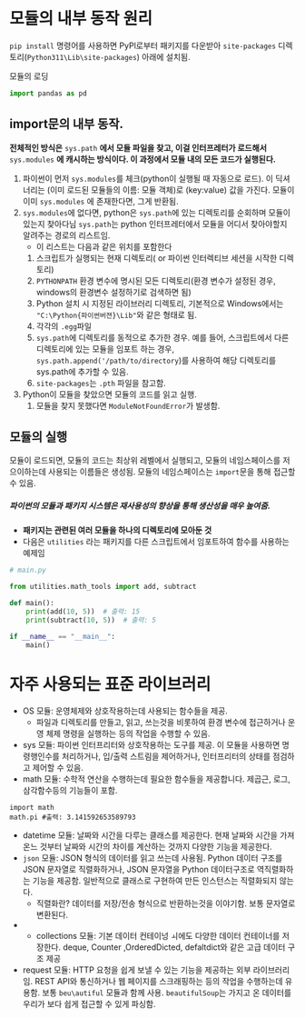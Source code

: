 # 모듈의 내부 동작 원리
`pip install` 명령어를 사용하면 PyPl로부터 패키지를 다운받아  `site-packages` 디렉토리(`Python311\Lib\site-packages`) 아래에 설치됨.

모듈의 로딩
```python
import pandas as pd
```

## import문의 내부 동작.
**전체적인 방식은** `sys.path` **에서 모듈 파일을 찾고, 이걸 인터프레터가 로드해서**  `sys.modules` **에 캐시하는 방식이다. 이 과정에서 모듈 내의 모든 코드가 실행된다.**

1. 파이썬이 먼저 `sys.modules`를 체크(python이 실행될 때 자동으로 로드). 이 딕셔너리는 (이미 로드된 모듈들의 이름: 모듈 객체)로 (key:value) 값을 가진다. 모듈이 이미 `sys.modules` 에 존재한다면, 그게 반환됨.
2. `sys.modules`에 없다면, python은 `sys.path`에 있는 디렉토리를 순회하며 모듈이 있는지 찾아다님 `sys.path`는 python 인터프레터에서 모듈을 어디서 찾아야할지 알려주는 경로의 리스트임. 
	- 이 리스트는 다음과 같은 위치를 포함한다
	1. 스크립트가 실행되는 현재 디렉토리( or 파이썬 인터렉티브 세션을 시작한 디렉토리)
	2. `PYTHONPATH` 환경 변수에 명시된 모든 디렉토리(환경 변수가 설정된 경우, windows의 환경변수 설정하기로 검색하면 됨)
	3. Python 설치 시 지정된 라이브러리 디렉토리, 기본적으로 Windows에서는 `"C:\Python{파이썬버젼}\Lib"`와 같은 형태로 됨.
	4. 각각의 `.egg`파일
	5. `sys.path`에 디렉토리를 동적으로 추가한 경우. 예를 들어, 스크립트에서 다른 디렉토리에 있는 모듈을 임포트 하는 경우, `sys.path.append('/path/to/directory`)를 사용하여 해당 디렉토리를 sys.path에 추가할 수 있음.
	6. `site-packages`는 `.pth` 파일을 참고함.
3. Python이 모듈을 찾았으면 모듈의 코드를 읽고 실행.
	1. 모듈을 찾지 못했다면 `ModuleNotFoundError`가 발생함.
## 모듈의 실행
모듈이 로드되면, 모듈의 코드는 최상위 레벨에서 실행되고, 모듈의 네임스페이스를 저으이하는데 사용되는 이름들은 생성됨. 모듈의 네임스페이스는 `import`문을 통해 접근할 수 있음.

##### 파이썬의 모듈과 패키지 시스템은 재사용성의 향상을 통해 생산성을 매우 높여줌.
- **패키지는 관련된 여러 모듈을 하나의 디렉토리에 모아둔 것**
- 다음은 `utilities` 라는 패키지를 다른 스크립트에서 임포트하여 함수를 사용하는 예제임
```python
# main.py

from utilities.math_tools import add, subtract

def main():
    print(add(10, 5))  # 출력: 15
    print(subtract(10, 5))  # 출력: 5

if __name__ == "__main__":
    main()
```

# 자주 사용되는 표준 라이브러리
- OS 모듈: 운영체제와 상호작용하는데 사용되는 함수들을 제공.
	- 파일과 디렉토리를 만들고, 읽고, 쓰는것을 비롯하여 환경 변수에 접근하거나 운영 체제 명령을 실행하는 등의 작업을 수행할 수 있음.
- sys 모듈: 파이썬 인터프리터와 상호작용하는 도구를 제공. 이 모듈을 사용하면 명령행인수를 처리하거나, 입/출력 스트림을 제어하거나, 인터프리터의 상태를 점검하고 제어할 수 있음.
- math 모듈: 수학적 연산을 수행하는데 필요한 함수들을 제공합니다. 제곱근, 로그, 삼각함수등의 기능들이 포함.
```
import math
math.pi #출력: 3.141592653589793
```
- datetime 모듈: 날짜와 시간을 다루는 클래스를 제공한다. 현재 날짜와 시간을 가져온느 것부터 날짜와 시간의 차이를 계산하는 것까지 다양한 기능을 제공한다.
- `json` 모듈: JSON 형식의 데이터를 읽고 쓰는데 사용됨. Python 데이터 구조를 JSON 문자열로 직렬화하거나, JSON 문자열을 Python 데이터구조로 역직렬화하는 기능을 제공함. 일반적으로 클래스로 구현하여 만든 인스턴스는 직렬화되지 않는다.
	- 직렬화란?  데이터를 저장/전송 형식으로 반환하는것을 이야기함. 보통 문자열로 변환된다.
- - collections 모듈: 기본 데이터 컨테이넝 ㅚ에도 다양한 데이터 컨테이너를 저장한다. deque, Counter ,OrderedDicted, defaltdict와 같은 고급 데이터 구조 제공
- request 모듈: HTTP 요청을 쉽게 보낼 수 있는 기능을 제공하는 외부 라이브러리임. REST API와 통신하거나 웹 페이지를 스크래핑하는 등의 작업을 수행하는데 유용함. 보통 `beu\autiful` 모듈과 함께 사용. `beautifulSoup`는 가지고 온 데이터를 우리가 보다 쉽게 접근할 수 있게 파싱함.